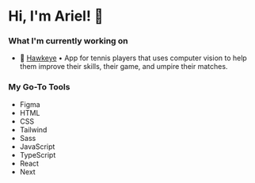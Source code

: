 # Hi, I'm Ariel! 👋

### What I'm currently working on

- 🦅 [Hawkeye](https://github.com/Hawkeye-App) • App for tennis players that uses computer vision to help them improve their skills, their game, and umpire their matches.

### My Go-To Tools

- Figma
- HTML
- CSS
- Tailwind
- Sass
- JavaScript
- TypeScript
- React
- Next

